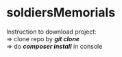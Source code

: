 # soldiersMemorials

Instruction to download project:\
=> clone repo by ___git clone <repo link>___\
=> do ___composer install___ in console
